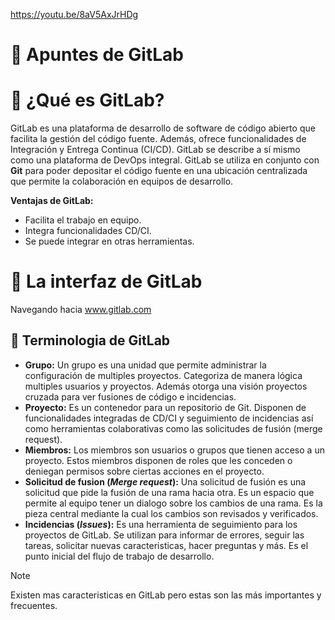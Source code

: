 https://youtu.be/8aV5AxJrHDg

# 📓 Apuntes de GitLab

# 📌 ¿Qué es GitLab?
GitLab es una plataforma de desarrollo de software de código abierto que facilita la gestión del código fuente. Además, ofrece funcionalidades de Integración y Entrega Continua (CI/CD). GitLab se describe a sí mismo como una plataforma de DevOps integral.
GitLab se utiliza en conjunto con **Git** para poder depositar el código fuente en una ubicación centralizada que permite la colaboración en equipos de desarrollo.

**Ventajas de GitLab:**   
- Facilita el trabajo en equipo.
- Integra funcionalidades CD/CI.
- Se puede integrar en otras herramientas.

# 📌 La interfaz de GitLab
Navegando hacia www.gitlab.com 


## 📍 Terminologia de GitLab
- **Grupo:** Un grupo es una unidad que permite administrar la configuración de multiples proyectos. Categoriza de manera lógica multiples usuarios y proyectos. Además otorga una visión proyectos cruzada para ver fusiones de código e incidencias.
- **Proyecto:** Es un contenedor para un repositorio de Git. Disponen de funcionalidades integradas de CD/CI y seguimiento de incidencias así como herramientas colaborativas como las solicitudes de fusión (merge request).
- **Miembros:** Los miembros son usuarios o grupos que tienen acceso a un proyecto. Estos miembros disponen de roles que les conceden o deniegan permisos sobre ciertas acciones en el proyecto.
- **Solicitud de fusion (_Merge request_):** Una solicitud de fusión es una solicitud que pide la fusión de una rama hacia otra. Es un espacio que permite al equipo tener un dialogo sobre los cambios de una rama. Es la pieza central mediante la cual los cambios son revisados y verificados.
- **Incidencias (_Issues_):** Es una herramienta de seguimiento para los proyectos de GitLab. Se utilizan para informar de errores, seguir las tareas, solicitar nuevas caracteristicas, hacer preguntas y más. Es el punto inicial del flujo de trabajo de desarrollo.

> [!Note]
> Existen mas caracteristicas en GitLab pero estas son las más importantes y frecuentes.
